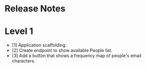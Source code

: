 # Release Notes

# Level 1
 - [1] Application scaffolding.
 - [2] Create endpoint to show available People list.
 - [3] Add a button that shows a frequency map of people's email characters.
